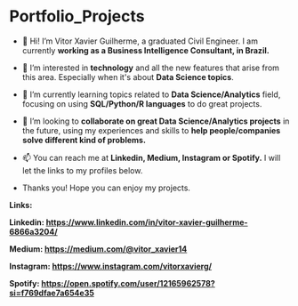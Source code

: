 # Portfolio_Projects

- 👋 Hi! I’m Vitor Xavier Guilherme, a graduated Civil Engineer. I am currently **working as a Business Intelligence Consultant, in Brazil.** 

- 👀 I’m interested in **technology** and all the new features that arise from this area. Especially when it's about **Data Science topics**.

- 🌱 I’m currently learning topics related to **Data Science/Analytics** field, focusing on using **SQL/Python/R languages** to do great projects.

- 💞️ I’m looking to **collaborate on great Data Science/Analytics projects** in the future, using my experiences and skills to **help people/companies solve different kind of problems.**

- 📫 You can reach me at **Linkedin, Medium, Instagram or Spotify.** I will let the links to my profiles below. 

- Thanks you! Hope you can enjoy my projects.


**Links:**

**Linkedin: https://www.linkedin.com/in/vitor-xavier-guilherme-6866a3204/**

**Medium: https://medium.com/@vitor_xavier14**

**Instagram: https://www.instagram.com/vitorxavierg/**

**Spotify: https://open.spotify.com/user/12165962578?si=f769dfae7a654e35**



	
